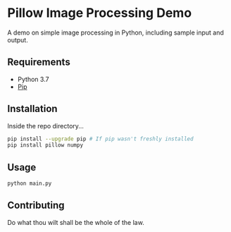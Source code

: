 # Pillow Image Processing Demo

A demo on simple image processing in Python, including sample input and output.

## Requirements
- Python 3.7
- [Pip](https://pip.pypa.io/en/stable/)

## Installation

Inside the repo directory...

```bash
pip install --upgrade pip # If pip wasn't freshly installed
pip install pillow numpy
```

## Usage

```bash
python main.py
```

## Contributing
Do what thou wilt shall be the whole of the law.
